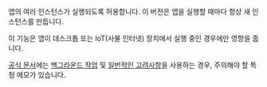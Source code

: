﻿앱의 여러 인스턴스가 실행되도록 허용합니다. 이 버전은 앱을 실행할 때마다 항상 새 인스턴스를 만듭니다.

이 기능은 앱이 데스크톱 또는 IoT(사물 인터넷) 장치에서 실행 중인 경우에만 영향을 줍니다.

[공식 문서](https://docs.microsoft.com/en-us/windows/uwp/launch-resume/multi-instance-uwp)에는 [백그라운드 작업](https://docs.microsoft.com/en-us/windows/uwp/launch-resume/multi-instance-uwp#background-tasks-and-multi-instancing) 및 [일반적인 고려사항](https://docs.microsoft.com/en-us/windows/uwp/launch-resume/multi-instance-uwp#additional-considerations)을 사용하는 경우, 주의해야 할 특정 메모가 있습니다.
